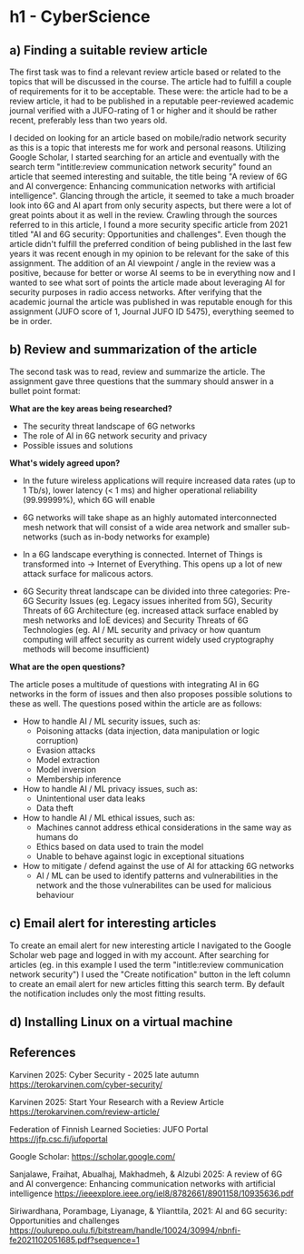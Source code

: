 # h1 - CyberScience

## a) Finding a suitable review article

The first task was to find a relevant review article based or related to the topics that will be discussed in the course. The article had to fulfill a couple of requirements for it to be acceptable. These were: the article had to be a review article, it had to be published in a reputable peer-reviewed academic journal verified with a JUFO-rating of 1 or higher and it should be rather recent, preferably less than two years old.

I decided on looking for an article based on mobile/radio network security as this is a topic that interests me for work and personal reasons. Utilizing Google Scholar, I started searching for an article and eventually with the search term "intitle:review communication network security" found an article that seemed interesting and suitable, the title being "A review of 6G and AI convergence: Enhancing communication networks with artificial intelligence". Glancing through the article, it seemed to take a much broader look into 6G and AI apart from only security aspects, but there were a lot of great points about it as well in the review. Crawling through the sources referred to in this article, I found a more security specific article from 2021 titled "AI and 6G security: Opportunities and challenges". Even though the article didn't fulfill the preferred condition of being published in the last few years it was recent enough in my opinion to be relevant for the sake of this assignment. The addition of an AI viewpoint / angle in the review was a positive, because for better or worse AI seems to be in everything now and I wanted to see what sort of points the article made about leveraging AI for security purposes in radio access networks. After verifying that the academic journal the article was published in was reputable enough for this assignment (JUFO score of 1, Journal JUFO ID 5475), everything seemed to be in order.

## b) Review and summarization of the article

The second task was to read, review and summarize the article. The assignment gave three questions that the summary should answer in a bullet point format:

**What are the key areas being researched?**

* The security threat landscape of 6G networks
* The role of AI in 6G network security and privacy
* Possible issues and solutions

**What's widely agreed upon?**

* In the future wireless applications will require increased data rates (up to 1 Tb/s), lower latency (< 1 ms) and higher operational reliability (99.99999%), which 6G will enable

* 6G networks will take shape as an highly automated interconnected mesh network that will consist of a wide area network and smaller sub-networks (such as in-body networks for example)

* In a 6G landscape everything is connected. Internet of Things is transformed into -> Internet of Everything. This opens up a lot of new attack surface for malicous actors.

* 6G Security threat landscape can be divided into three categories: Pre-6G Security Issues (eg. Legacy issues inherited from 5G), Security Threats of 6G Architecture (eg. increased attack surface enabled by mesh networks and IoE devices) and Security Threats of 6G Technologies (eg. AI / ML security and privacy or how quantum computing will affect security as current widely used cryptography methods will become insufficient)

**What are the open questions?**

The article poses a multitude of questions with integrating AI in 6G networks in the form of issues and then also proposes possible solutions to these as well. The questions posed within the article are as follows:

* How to handle AI / ML security issues, such as:
  * Poisoning attacks (data injection, data manipulation or logic corruption)
  * Evasion attacks
  * Model extraction
  * Model inversion
  * Membership inference
* How to handle AI / ML privacy issues, such as:
  * Unintentional user data leaks
  * Data theft
* How to handle AI / ML ethical issues, such as:
  * Machines cannot address ethical considerations in the same way as humans do
  * Ethics based on data used to train the model
  * Unable to behave against logic in exceptional situations
* How to mitigate / defend against the use of AI for attacking 6G networks
  * AI / ML can be used to identify patterns and vulnerabilities in the network and the those vulnerabilites can be used for malicious behaviour

## c) Email alert for interesting articles

To create an email alert for new interesting article I navigated to the Google Scholar web page and logged in with my account. After searching for articles (eg. in this example I used the term "intitle:review communication network security") I used the "Create notification" button in the left column to create an email alert for new articles fitting this search term. By default the notification includes only the most fitting results.

## d) Installing Linux on a virtual machine

## References

Karvinen 2025: Cyber Security - 2025 late autumn https://terokarvinen.com/cyber-security/

Karvinen 2025: Start Your Research with a Review Article https://terokarvinen.com/review-article/

Federation of Finnish Learned Societies: JUFO Portal https://jfp.csc.fi/jufoportal

Google Scholar: https://scholar.google.com/

Sanjalawe, Fraihat, Abualhaj, Makhadmeh, & Alzubi 2025: A review of 6G and AI convergence: Enhancing communication networks with artificial intelligence https://ieeexplore.ieee.org/iel8/8782661/8901158/10935636.pdf

Siriwardhana, Porambage, Liyanage, & Ylianttila, 2021: AI and 6G security: Opportunities and challenges https://oulurepo.oulu.fi/bitstream/handle/10024/30994/nbnfi-fe2021102051685.pdf?sequence=1
